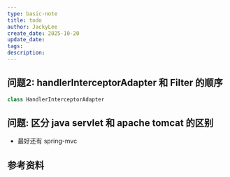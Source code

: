 ```yaml
---
type: basic-note
title: todo
author: JackyLee
create_date: 2025-10-20
update_date:
tags:
description:
---
```

        
## 问题2: handlerInterceptorAdapter 和 Filter 的顺序

```java
class HandlerInterceptorAdapter
```

## 问题: 区分 java servlet 和 apache tomcat 的区别

- 最好还有 spring-mvc

## 参考资料
